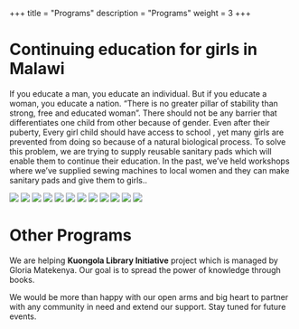 +++
title = "Programs"
description = "Programs"
weight = 3
+++

# Continuing education for girls in Malawi
If you educate a man, you educate an individual. But if you educate a woman, you educate a nation.
“There is no greater pillar of stability than strong, free and educated woman”. There should not be any
barrier that differentiates one child from other because of gender. Even after their puberty, Every girl
child should have access to school , yet many girls are prevented from doing so because of a natural
biological process. To solve this problem, we are trying to supply reusable sanitary pads which will
enable them to continue their education. In the past, we’ve held workshops where we’ve supplied
sewing machines to local women and they can make sanitary pads and give them to girls..


![](/image8.jpg)
![](/image9.jpg)
![](/image10.jpg)
![](/image11.jpg)
![](/image12.jpg)
![](/image13.jpg)
![](/image14.jpg)
![](/image15.jpg)
![](/image16.jpg)
![](/image17.jpg)
![](/image18.jpg)
![](/image19.jpg)


# Other Programs
We are helping <b>Kuongola Library Initiative</b> project which is managed by Gloria Matekenya. Our goal is to spread the power of knowledge through books.


We would be more than happy with our open arms and big heart to partner with any community in
need and extend our support. Stay tuned for future events.

